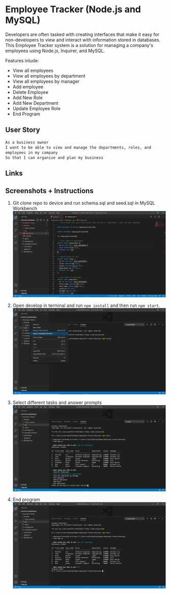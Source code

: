 # Employee Tracker (Node.js and MySQL)

Developers are often tasked with creating interfaces that make it easy for non-developers to view and interact with information stored in databases. This Employee Tracker system is a solution for managing a company's employees using Node.js, Inquirer, and MySQL.

Features inlude:

* View all employees
* View all employees by department
* View all employees by manager
* Add employee
* Delete Employee
* Add New Role
* Add New Department
* Update Employee Role
* End Program

## User Story

```
As a business owner
I want to be able to view and manage the departments, roles, and employees in my company
So that I can organize and plan my business
```

## Links

## Screenshots + Instructions

1. Git clone repo to device and run schema.sql and seed.sql in MySQL Workbench
![Alt text](/screenshots/first.png "Main")

2. Open develop in terminal and run `npm install` and then run `npm start`.
![Alt text](/screenshots/second.png "Main")

3. Select different tasks and answer prompts
![Alt text](/screenshots/third.png "Main")

4. End program
![Alt text](/screenshots/last.png "Main")

